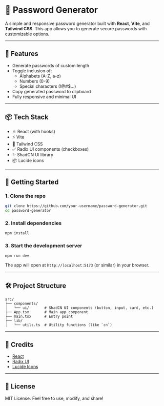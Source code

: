 # 🔐 Password Generator

A simple and responsive password generator built with **React**, **Vite**, and **Tailwind CSS**. This app allows you to generate secure passwords with customizable options.

---

## 🧠 Features

- Generate passwords of custom length
- Toggle inclusion of:
  - Alphabets (A-Z, a-z)
  - Numbers (0-9)
  - Special characters (!@#$...)
- Copy generated password to clipboard
- Fully responsive and minimal UI

---

## 📦 Tech Stack

- ⚛️ React (with hooks)
- ⚡ Vite
- 🎨 Tailwind CSS
- ✅ Radix UI components (checkboxes)
- ✨ ShadCN UI library
- 📦 Lucide icons

---

## 🚀 Getting Started

### 1. Clone the repo

```bash
git clone https://github.com/your-username/password-generator.git
cd password-generator
```

### 2. Install dependencies

```bash
npm install
```

### 3. Start the development server

```bash
npm run dev
```

The app will open at `http://localhost:5173` (or similar) in your browser.

---

## 🛠 Project Structure

```
src/
├── components/
│   └── ui/       # ShadCN UI components (button, input, card, etc.)
├── App.tsx       # Main app component
├── main.tsx      # Entry point
├── lib/
│   └── utils.ts  # Utility functions (like `cn`)
```

---

## 🙌 Credits

- [React](https://reactjs.org)
- [Radix UI](https://www.radix-ui.com/)
- [Lucide Icons](https://lucide.dev)

---

## 📄 License

MIT License. Feel free to use, modify, and share!
